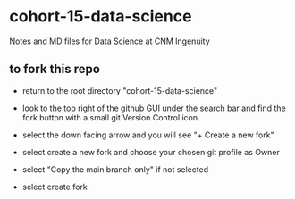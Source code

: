 # cohort-15-data-science

Notes and MD files for Data Science at CNM Ingenuity

## to fork this repo

- return to the root directory "cohort-15-data-science"

- look to the top right of the github GUI under the search bar and find the fork button with a small git Version Control icon.

- select the down facing arrow and you will see "+ Create a new fork"

- select create a new fork and choose your chosen git profile as Owner

- select "Copy the main branch only" if not selected

- select create fork
